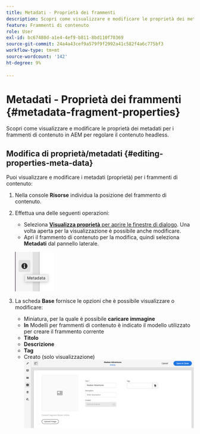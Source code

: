 ```yaml
---
title: Metadati - Proprietà dei frammenti
description: Scopri come visualizzare e modificare le proprietà dei metadati per i frammenti di contenuto in AEM per regolare il contenuto headless.
feature: Frammenti di contenuto
role: User
exl-id: bc67480d-a1e4-4ef9-b811-8bd110f70369
source-git-commit: 24a4a43cef9a579f9f2992a41c582f4a6c775bf3
workflow-type: tm+mt
source-wordcount: '142'
ht-degree: 9%

---
```


# Metadati - Proprietà dei frammenti {#metadata-fragment-properties}

Scopri come visualizzare e modificare le proprietà dei metadati per i frammenti di contenuto in AEM per regolare il contenuto headless.

## Modifica di proprietà/metadati {#editing-properties-meta-data}

Puoi visualizzare e modificare i metadati (proprietà) per i frammenti di contenuto:

1. Nella console **Risorse** individua la posizione del frammento di contenuto.
2. Effettua una delle seguenti operazioni:

   * Seleziona [**Visualizza proprietà** per aprire le finestre di dialogo](/help/assets/manage-digital-assets.md#editing-properties). Una volta aperta per la visualizzazione è possibile anche modificare.
   * Apri il frammento di contenuto per la modifica, quindi seleziona **Metadati** dal pannello laterale.

   ![Metadati](assets/cfm-metadata-01.png)

3. La scheda **Base** fornisce le opzioni che è possibile visualizzare o modificare:

   * Miniatura, per la quale è possibile **caricare immagine**
   * **In** Modelli per frammenti di contenuto è indicato il modello utilizzato per creare il frammento corrente
   * **Titolo**
   * **Descrizione**
   * **Tag**
   * Creato (solo visualizzazione)
   ![Metadati](assets/cfm-metadata-02.png)
